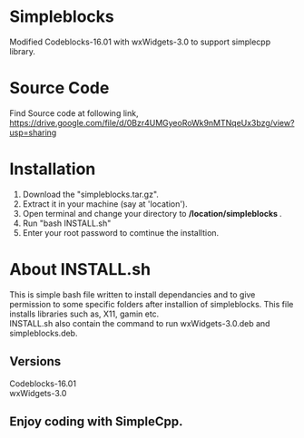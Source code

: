 # Simpleblocks
Modified Codeblocks-16.01 with wxWidgets-3.0 to support simplecpp library.
# Source Code
Find Source code at following link,<br>
https://drive.google.com/file/d/0Bzr4UMGyeoRoWk9nMTNqeUx3bzg/view?usp=sharing

# Installation 
1. Download the "simpleblocks.tar.gz".
2. Extract it in your machine (say at 'location').
3. Open terminal and change your directory to <b> /location/simpleblocks </b>.
4. Run "bash INSTALL.sh"
5. Enter your root password to comtinue the installtion.

# About INSTALL.sh
This is simple bash file written to install dependancies and to give permission to some specific folders after installion of simpleblocks.
This file installs libraries such as, X11, gamin etc.
<br>
INSTALL.sh also contain the command to run wxWidgets-3.0.deb and simpleblocks.deb.

## Versions
Codeblocks-16.01<br>
wxWidgets-3.0

## Enjoy coding with SimpleCpp.

